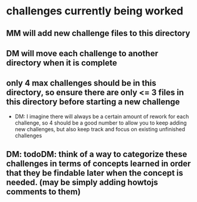 # challenges currently being worked
## MM will add new challenge files to this directory
## DM will move each challenge to another directory when it is complete
## only 4 max challenges should be in this directory, so ensure there are only <= 3 files in this directory before starting a new challenge
* DM: I imagine there will always be a certain amount of rework for each challenge, so 4 should be a good number to allow you to keep adding new challenges, but also keep track and focus on existing unfinished challenges
## DM: todoDM: think of a way to categorize these challenges in terms of concepts learned in order that they be findable later when the concept is needed. (may be simply adding howtojs comments to them)
<!-- DM: todoMM: check all the todoMMs in this directory and let's get these old challenges wrapped up! -->

